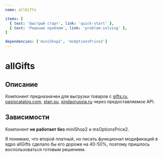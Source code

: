 ```yaml
---
name: allGifts

items: [
  { text: 'Быстрый старт', link: 'quick-start' },
  { text: 'Решение проблем', link: 'problem-solving' },
]

dependencies: ['miniShop2', 'msOptionsPrice2']
---
```


# allGifts

## Описание

Компонент предназначен для выгрузки товаров с [gifts.ru](https://gifts.ru), [oasiscatalog.com](https://oasiscatalog.com), [stan.su](https://stan.su), [xindaorussia.ru](https://xindaorussia.ru) через предоставляемое API.

## Зависимости

Компонент **не работает без** miniShop2 и msOptionsPrice2.

Я понимаю, что второй платный, но писать функционал модификаций в ядро allGifts сделало бы его дороже на 40-50%, поэтому пришлось воспользоваться готовым решением.
